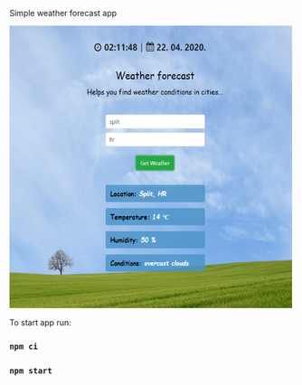 <p>Simple weather forecast app</p>
<img src="./src/images/weatherReportExample.png" width="500" height="500">

To start app run:
### `npm ci`
### `npm start`
